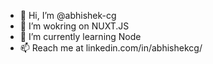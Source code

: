 - 👋 Hi, I’m @abhishek-cg
- 👀 I’m wokring on NUXT.JS 
- 🌱 I’m currently learning Node
- 📫 Reach me at linkedin.com/in/abhishekcg/

<!---
abhishek-cg/abhishek-cg is a ✨ special ✨ repository because its `README.md` (this file) appears on your GitHub profile.
You can click the Preview link to take a look at your changes.
--->
